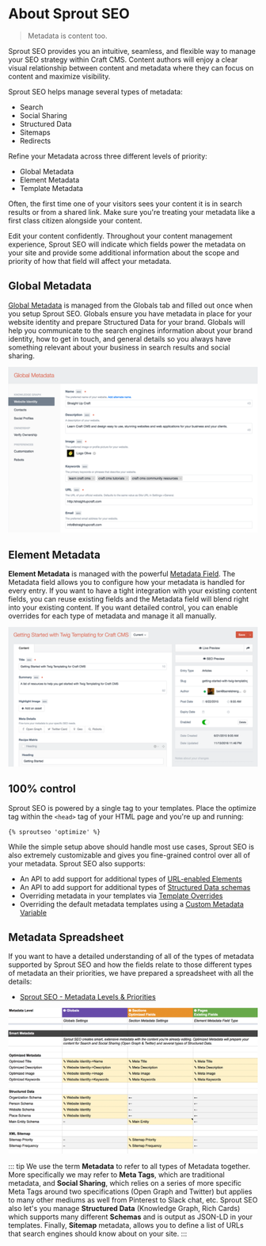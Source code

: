 # About Sprout SEO

> Metadata is content too.

Sprout SEO provides you an intuitive, seamless, and flexible way to manage your SEO strategy within Craft CMS. Content authors will enjoy a clear visual relationship between content and metadata where they can focus on content and maximize visibility.

Sprout SEO helps manage several types of metadata:

- Search
- Social Sharing
- Structured Data
- Sitemaps
- Redirects

Refine your Metadata across three different levels of priority:

- Global Metadata
- Element Metadata
- Template Metadata

Often, the first time one of your visitors sees your content it is in search results or from a shared link. Make sure you're treating your metadata like a first class citizen alongside your content. 

Edit your content confidently. Throughout your content management experience, Sprout SEO will indicate which fields power the metadata on your site and provide some additional information about the scope and priority of how that field will affect your metadata.

## Global Metadata

[Global Metadata](./global-metadata.md) is managed from the Globals tab and filled out once when you setup Sprout SEO. Globals ensure you have metadata in place for your website identity and prepare Structured Data for your brand. Globals will help you communicate to the search engines information about your brand identity, how to get in touch, and general details so you always have something relevant about your business in search results and social sharing.

![Global Metadata](../images/seo/sproutseo-global-metadata.png)

## Element Metadata

**Element Metadata** is managed with the powerful [Metadata Field](./element-metadata-field.md). The Metadata field allows you to configure how your metadata is handled for every entry. If you want to have a tight integration with your existing content fields, you can reuse existing fields and the Metadata field will blend right into your existing content. If you want detailed control, you can enable overrides for each type of metadata and manage it all manually.

![Element Metadata Field](../images/seo/sprout-seo-fieldtype.png)



## 100% control

Sprout SEO is powered by a single tag to your templates. Place the optimize tag within the `<head>` tag of your HTML page and you're up and running:

``` twig
{% sproutseo 'optimize' %}
```

While the simple setup above should handle most use cases, Sprout SEO is also extremely customizable and gives you fine-grained control over all of your metadata. Sprout SEO also supports:

- An API to add support for additional types of [URL-enabled Elements](../sitemaps/custom-url-enabled-sections.md)
- An API to add support for additional types of [Structured Data schemas](./custom-schema.md)
- Overriding metadata in your templates via [Template Overrides](./template-overrides.md)
- Overriding the default metadata templates using a [Custom Metadata Variable](./custom-metadata-variable.md)

## Metadata Spreadsheet

If you want to have a detailed understanding of all of the types of metadata supported by Sprout SEO and how the fields relate to those different types of metadata an their priorities, we have prepared a spreadsheet with all the details:

- [Sprout SEO - Metadata Levels & Priorities](https://docs.google.com/spreadsheets/d/1OWvJVPkxdiqiemT2AMX76yPacLfi3aBuyRhgRy4_NIU/edit?usp=sharing)

![Metadata Levels and Priorities Spreadsheet](../images/seo/sprout-seo-metadata-spreadsheet.png)

::: tip
We use the term **Metadata** to refer to all types of Metadata together. More specifically we may refer to **Meta Tags**, which are traditional metadata, and **Social Sharing**, which relies on a series of more specific Meta Tags around two specifications (Open Graph and Twitter) but applies to many other mediums as well from Pinterest to Slack chat, etc. Sprout SEO also let's you manage **Structured Data** (Knowledge Graph, Rich Cards) which supports many different **Schemas** and is output as JSON-LD in your templates. Finally, **Sitemap** metadata, allows you to define a list of URLs that search engines should know about on your site.
:::